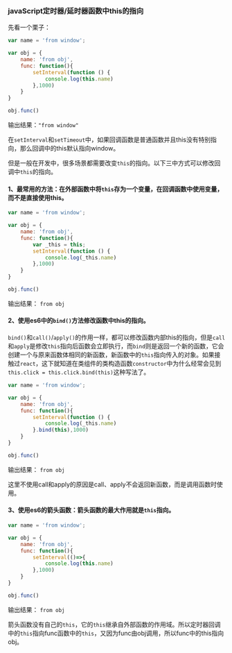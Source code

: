 ### javaScript定时器/延时器函数中this的指向

先看一个栗子：

```js
var name = 'from window';

var obj = {
    name: 'from obj',
    func: function(){
        setInterval(function () {
            console.log(this.name)
        },1000)
    }
}

obj.func()

```
输出结果：`"from window"`

在`setInterval`和`setTimeout`中，如果回调函数是普通函数并且this没有特别指向，那么回调中的this默认指向window。


但是一般在开发中，很多场景都需要改变`this`的指向。以下三中方式可以修改回调中`this`的指向。

#### 1、最常用的方法：在外部函数中将`this`存为一个变量，在回调函数中使用变量，而不是直接使用this。

```js
var name = 'from window';

var obj = {
    name: 'from obj',
    func: function(){
        var _this = this;
        setInterval(function () {
            console.log(_this.name)
        },1000)
    }
}

obj.func()
```

输出结果： `from obj`

#### 2、使用es6中的`bind()`方法修改函数中this的指向。

`bind()`和`call()`/`apply()`的作用一样，都可以修改函数内部this的指向，但是`call`和`apply`是修改`this`指向后函数会立即执行，而`bind`则是返回一个新的函数，它会创建一个与原来函数体相同的新函数，新函数中的`this`指向传入的对象。如果接触过`react`，这下就知道在类组件的类构造函数`constructor`中为什么经常会见到`this.click = this.click.bind(this)`这种写法了。

```js
var name = 'from window';

var obj = {
    name: 'from obj',
    func: function(){
        setInterval(function () {
            console.log(_this.name)
        }.bind(this),1000)
    }
}

obj.func()
```

输出结果： `from obj`

这里不使用call和apply的原因是call、apply不会返回新函数，而是调用函数时使用。

#### 3、使用es6的箭头函数：箭头函数的最大作用就是`this`指向。

```js
var name = 'from window';

var obj = {
    name: 'from obj',
    func: function(){
        setInterval(()=>{
            console.log(this.name)
        },1000)
    }
}

obj.func()

```
输出结果： `from obj`

箭头函数没有自己的`this`，它的`this`继承自外部函数的作用域。所以定时器回调中的`this`指向func函数中的`this`，又因为func由obj调用，所以func中的this指向obj。
